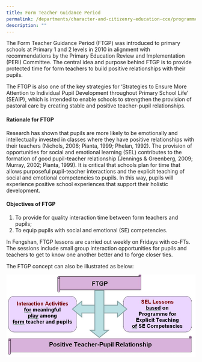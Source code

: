```yaml
---
title: Form Teacher Guidance Period
permalink: /departments/character-and-citizenry-education-cce/programmes/form-teacher-guidance-period/
description: ""
---
```

<p>The Form Teacher Guidance Period (FTGP)&nbsp;was introduced to primary schools at Primary 1 and 2 levels in 2010 in alignment with recommendations by the Primary Education Review and Implementation (PERI) Committee. The central idea and purpose behind FTGP is to provide protected time for form teachers to build positive relationships with their pupils.</p>
<p>The FTGP is also one of the key strategies for ‘Strategies to Ensure More Attention to Individual Pupil Development throughout Primary School Life’ (SEAIP), which is intended to enable schools to strengthen the provision of pastoral care by creating stable and positive teacher-pupil relationships.</p>
<h4><strong>Rationale for FTGP</strong></h4>
<p>Research has shown that pupils are more likely to be emotionally and intellectually invested in classes where they have positive relationships with their teachers (Nichols, 2006; Pianta, 1999; Phelan, 1992). The provision of opportunities for social and emotional learning (SEL) contributes to the formation of good pupil-teacher relationship (Jennings &amp; Greenberg, 2009; Murray, 2002; Pianta, 1999). It is critical that schools plan for time that allows purposeful pupil-teacher interactions and the explicit teaching of social and emotional competencies to pupils. In this way, pupils will experience positive school experiences that support their holistic development.</p>
<h4><strong>Objectives of FTGP</strong></h4>
<ol>
<li>To provide for quality interaction time between form teachers and pupils;</li>
<li>To equip pupils with social and emotional (SE) competencies.</li>
</ol>
<p>In Fengshan, FTGP lessons are carried out weekly on Fridays with co-FTs. The sessions include small group interaction opportunities for pupils and teachers to get to know one another better and to forge closer ties.</p>
<p>The FTGP concept can also be illustrated as below:</p>
<img src="/images/ftgp.jpg">